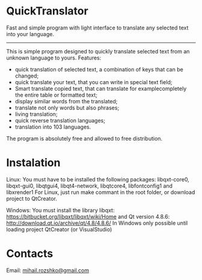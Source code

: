 # QuickTranslator
Fast and simple program with light interface to translate any selected text into your language.

-----------------------------------------------------------------------------------------------
This is simple program designed to quickly translate 
selected text from an unknown language to yours.
Features:
 - quick translation of selected text, a combination of keys that can be changed;
 - quick translate your text, that you can write in special text field;
 - Smart translate copied text, that can translate for examplecompletely the entire table or formatted text;
 - display similar words from the translated;
 - translate not only words but also phrases;
 - living translation;
 - quick reverse translation languages;
 - translation into 103 languages.

The program is absolutely free and allowed to free distribution.


# Instalation

Linux:
You must have to be installed the following packages: libqxt-core0, libqxt-gui0, libqtgui4, libqt4-network, libqtcore4, libfontconfig1 and libxrender1
For Linux, just run make commant in the root folder, or download project to QtCreator.

Windows:
You must install the library libqxt: https://bitbucket.org/libqxt/libqxt/wiki/Home and Qt version 4.8.6: http://download.qt.io/archive/qt/4.8/4.8.6/
In Windows only possible until loading project QtCreator (or VisualStudio)


# Contacts


Email: mihail.rozshko@gmail.com
